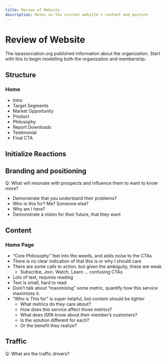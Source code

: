 ```yaml
---
title: Review of Website
description: Notes on the current website's content and posture
---
```

# Review of Website

The ispassociation.org published information about the organization.  Start with this to begin modelling both the organization and membership.

## Structure

### Home
* Intro
* Target Segments
* Market Opportunity
* Product
* Philosophy
* Report Downloads
* Testimonial
* Final CTA

## Initialize Reactions



## Branding and positioning 

Q: What will resonate with prospects and influence them to want to know more?

* Demonstrate that you understand their problems?
* Who is this for?  Me?  Someone else?
* Why am I here?
* Demonstrate a vision for their future, that they want

## Content

### Home Page

* “Core Philosophy” feel into the weeds, and adds noise to the CTAs
* There is no clear indication of that this is or why I should care
* There are some calls to action, but given the ambiguity, these are weak
	* Subscribe, Join, Watch, Learn ... confusing CTAs
* Lots of text, requires reading
* Text is small, hard to read
* Doin’t talk about “maximizing” some metric, quantify how this service maximizes it.
* “Who is This for” is super helpful, but content should be tighter
	* What metrics do they care about?
	* How does this service affect those metrics?
	* What does ISPA know about their member’s customers?
	* Is the solution different for each?
	* Or the benefit they realize?

## Traffic

Q: What are the traffic drivers?